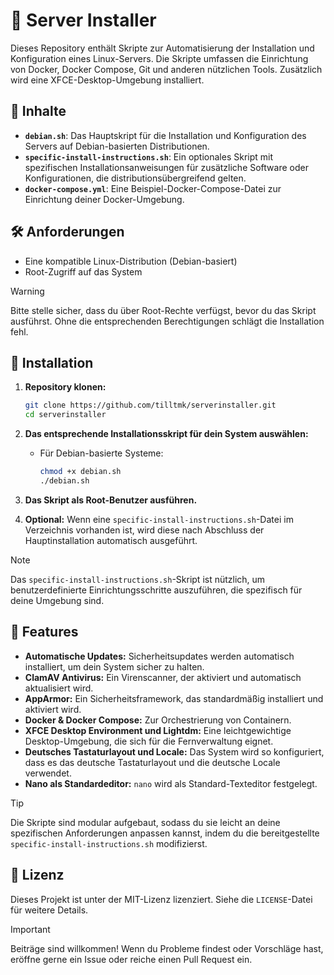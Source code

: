 # 🚀 Server Installer

Dieses Repository enthält Skripte zur Automatisierung der Installation und Konfiguration eines Linux-Servers. Die Skripte umfassen die Einrichtung von Docker, Docker Compose, Git und anderen nützlichen Tools. Zusätzlich wird eine XFCE-Desktop-Umgebung installiert.

## 📂 Inhalte

- **`debian.sh`**: Das Hauptskript für die Installation und Konfiguration des Servers auf Debian-basierten Distributionen.
- **`specific-install-instructions.sh`**: Ein optionales Skript mit spezifischen Installationsanweisungen für zusätzliche Software oder Konfigurationen, die distributionsübergreifend gelten.
- **`docker-compose.yml`**: Eine Beispiel-Docker-Compose-Datei zur Einrichtung deiner Docker-Umgebung.

## 🛠️ Anforderungen

- Eine kompatible Linux-Distribution (Debian-basiert)
- Root-Zugriff auf das System

> [!WARNING]   
> Bitte stelle sicher, dass du über Root-Rechte verfügst, bevor du das Skript ausführst. Ohne die entsprechenden Berechtigungen schlägt die Installation fehl.

## 🚀 Installation

1. **Repository klonen:**
   ```bash
   git clone https://github.com/tilltmk/serverinstaller.git
   cd serverinstaller
   ```

2. **Das entsprechende Installationsskript für dein System auswählen:**
   - Für Debian-basierte Systeme:
     ```bash
     chmod +x debian.sh
     ./debian.sh
     ```

3. **Das Skript als Root-Benutzer ausführen.**

4. **Optional:** Wenn eine `specific-install-instructions.sh`-Datei im Verzeichnis vorhanden ist, wird diese nach Abschluss der Hauptinstallation automatisch ausgeführt.

> [!NOTE]  
> Das `specific-install-instructions.sh`-Skript ist nützlich, um benutzerdefinierte Einrichtungsschritte auszuführen, die spezifisch für deine Umgebung sind.

## 🌟 Features

- **Automatische Updates:** Sicherheitsupdates werden automatisch installiert, um dein System sicher zu halten.
- **ClamAV Antivirus:** Ein Virenscanner, der aktiviert und automatisch aktualisiert wird.
- **AppArmor:** Ein Sicherheitsframework, das standardmäßig installiert und aktiviert wird.
- **Docker & Docker Compose:** Zur Orchestrierung von Containern.
- **XFCE Desktop Environment und Lightdm:** Eine leichtgewichtige Desktop-Umgebung, die sich für die Fernverwaltung eignet.
- **Deutsches Tastaturlayout und Locale:** Das System wird so konfiguriert, dass es das deutsche Tastaturlayout und die deutsche Locale verwendet.
- **Nano als Standardeditor:** `nano` wird als Standard-Texteditor festgelegt.

> [!TIP]  
> Die Skripte sind modular aufgebaut, sodass du sie leicht an deine spezifischen Anforderungen anpassen kannst, indem du die bereitgestellte `specific-install-instructions.sh` modifizierst.

## 📜 Lizenz

Dieses Projekt ist unter der MIT-Lizenz lizenziert. Siehe die `LICENSE`-Datei für weitere Details.

> [!IMPORTANT]  
> Beiträge sind willkommen! Wenn du Probleme findest oder Vorschläge hast, eröffne gerne ein Issue oder reiche einen Pull Request ein.
